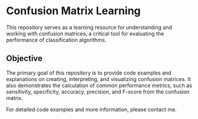 # Confusion Matrix Learning
This repository serves as a learning resource for understanding and working with confusion matrices, a critical tool for evaluating the performance of classification algorithms.

## Objective
The primary goal of this repository is to provide code examples and explanations on creating, interpreting, and visualizing confusion matrices. It also demonstrates the calculation of common performance metrics, such as sensitivity, specificity, accuracy, precision, and F-score from the confusion matrix.

For detailed code examples and more information, please contact me.
